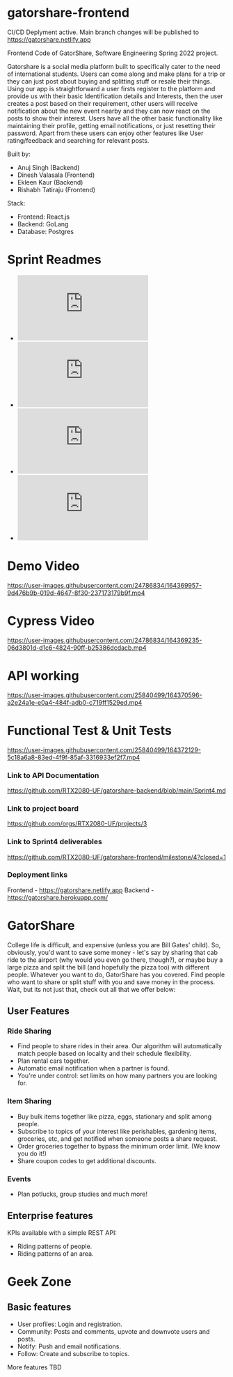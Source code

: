 # gatorshare-frontend

CI/CD Deplyment active. Main branch changes will be published to https://gatorshare.netlify.app

Frontend Code of GatorShare, Software Engineering Spring 2022 project.

Gatorshare is a social media platform built to specifically cater to the need of international students. Users can come along and make plans for a trip or they can just post about buying and splitting stuff or resale their things. Using our app is straightforward a user firsts register to the platform and provide us with their basic Identification details and Interests, then the user creates a post based on their requirement, other users will receive notification about the new event nearby and they can now react on the posts to show their interest. Users have all the other basic functionality like maintaining their profile, getting email notifications, or just resetting their password. Apart from these users can enjoy other features like User rating/feedback and searching for relevant posts.

Built by:
- Anuj Singh (Backend)
- Dinesh Valasala (Frontend)
- Ekleen Kaur (Backend)
- Rishabh Tatiraju (Frontend)

Stack:
- Frontend: React.js
- Backend: GoLang
- Database: Postgres

# Sprint Readmes
- ![Sprint 1](https://github.com/RTX2080-UF/gatorshare-frontend/blob/main/SPRINT1.md)
- ![Sprint 2](https://github.com/RTX2080-UF/gatorshare-frontend/blob/main/SPRINT2.md)
- ![Sprint 3](https://github.com/RTX2080-UF/gatorshare-frontend/blob/main/SPRINT3.md)
- ![Sprint 4](https://github.com/RTX2080-UF/gatorshare-frontend/blob/main/SPRINT4.md)

# Demo Video
https://user-images.githubusercontent.com/24786834/164369957-9d476b9b-019d-4647-8f30-237173179b9f.mp4

# Cypress Video
https://user-images.githubusercontent.com/24786834/164369235-06d3801d-d1c6-4824-90ff-b25386dcdacb.mp4

# API working
https://user-images.githubusercontent.com/25840499/164370596-a2e24a1e-e0a4-484f-adb0-c719ff1529ed.mp4

# Functional Test & Unit Tests
https://user-images.githubusercontent.com/25840499/164372129-5c18a6a8-83ed-4f9f-85af-3316933ef2f7.mp4

### Link to API Documentation
https://github.com/RTX2080-UF/gatorshare-backend/blob/main/Sprint4.md

### Link to project board
https://github.com/orgs/RTX2080-UF/projects/3

### Link to Sprint4 deliverables
https://github.com/RTX2080-UF/gatorshare-frontend/milestone/4?closed=1

### Deployment links
Frontend - https://gatorshare.netlify.app
Backend - https://gatorshare.herokuapp.com/

# GatorShare

College life is difficult, and expensive (unless you are Bill Gates' child). So, obviously, you'd want to save some money - let's say by sharing that cab ride to the airport (why would you even go there, though?), or maybe buy a large pizza and split the bill (and hopefully the pizza too) with different people. Whatever you want to do, GatorShare has you covered. Find people who want to share or split stuff with you and save money in the process. Wait, but its not just that, check out all that we offer below:

## User Features
### Ride Sharing
- Find people to share rides in their area. Our algorithm will automatically match people based on locality and their schedule flexibility.
- Plan rental cars together.
- Automatic email notification when a partner is found.
- You're under control: set limits on how many partners you are looking for. 

### Item Sharing
- Buy bulk items together like pizza, eggs, stationary and split among people.
- Subscribe to topics of your interest like perishables, gardening items, groceries, etc, and get notified when someone posts a share request.
- Order groceries together to bypass the minimum order limit. (We know you do it!)
- Share coupon codes to get additional discounts.

### Events
- Plan potlucks, group studies and much more!

## Enterprise features
KPIs available with a simple REST API:
- Riding patterns of people.
- Riding patterns of an area.

# Geek Zone
## Basic features
- User profiles: Login and registration.
- Community: Posts and comments, upvote and downvote users and posts.
- Notify: Push and email notifications.
- Follow: Create and subscribe to topics.

More features TBD
